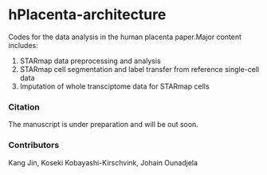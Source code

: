 # hPlacenta-architecture
 Codes for the data analysis in the human placenta paper.Major content includes:

 1. STARmap data preprocessing and analysis
 2. STARmap cell segmentation and label transfer from reference single-cell data
 3. Imputation of whole transciptome data for STARmap cells

 ### Citation
 The manuscript is under preparation and will be out soon.

### Contributors
Kang Jin, Koseki Kobayashi-Kirschvink, Johain Ounadjela
